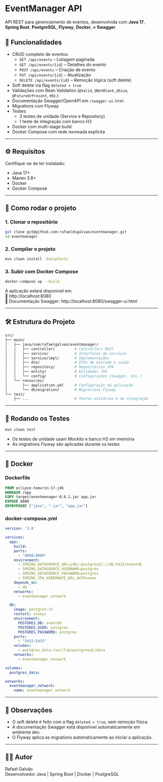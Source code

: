

# EventManager API

API REST para gerenciamento de eventos, desenvolvida com **Java 17**, **Spring Boot**, **PostgreSQL**, **Flyway**, **Docker**, e **Swagger**.

## 🧱 Funcionalidades

- CRUD completo de eventos:
  - `GET /api/events` – Listagem paginada
  - `GET /api/events/{id}` – Detalhes do evento
  - `POST /api/events` – Criação de evento
  - `PUT /api/events/{id}` – Atualização
  - `DELETE /api/events/{id}` – Remoção lógica (soft delete)
- Soft delete via flag `deleted = true`
- Validações com Bean Validation (`@Valid`, `@NotBlank`, `@Size`, `@FutureOrPresent`, etc.)
- Documentação Swagger/OpenAPI em `/swagger-ui.html`
- Migrations com Flyway
- Testes:
  - 3 testes de unidade (Service e Repository)
  - 1 teste de integração com banco H2
- Docker com multi-stage build
- Docker Compose com rede nomeada explícita

---

## ⚙️ Requisitos

Certifique-se de ter instalado:

- Java 17+
- Maven 3.8+
- Docker
- Docker Compose

---

## 🚀 Como rodar o projeto

### 1. Clonar o repositório

```bash
git clone git@github.com:rafaeldsgalvao/eventmanager.git
cd eventmanager
```

### 2. Compilar o projeto

```bash
mvn clean install -DskipTests
```

### 3. Subir com Docker Compose

```bash
docker-compose up --build
```

A aplicação estará disponível em:  
📍 http://localhost:8080  
📘 Documentação Swagger: http://localhost:8080/swagger-ui.html

---

## 🛠️ Estrutura do Projeto

```bash
src/
├── main/
│   ├── java/com/rafaelgalvao/eventmanager/
│   │   ├── controller/         # Controllers REST
│   │   ├── service/            # Interfaces de serviços
│   │   ├── service/impl/       # Implementações
│   │   ├── dto/                # DTOs de entrada e saída
│   │   ├── repository/         # Repositórios JPA
│   │   ├── entity/             # Entidades JPA
│   │   └── config/             # Configurações (Swagger, etc.)
│   └── resources/
│       ├── application.yml     # Configuração da aplicação
│       └── db/migration/       # Migrations Flyway
└── test/
    ├── ...                     # Testes unitários e de integração
```

---

## 🧪 Rodando os Testes

```bash
mvn clean test
```

- Os testes de unidade usam Mockito e banco H2 em memória
- As migrations Flyway são aplicadas durante os testes

---

## 🐳 Docker

### Dockerfile

```Dockerfile
FROM eclipse-temurin:17-jdk
WORKDIR /app
COPY target/eventmanager-0.0.1.jar app.jar
EXPOSE 8080
ENTRYPOINT ["java", "-jar", "app.jar"]
```

### docker-compose.yml

```yaml
version: '3.8'

services:
  app:
    build: .
    ports:
      - "8080:8080"
    environment:
      - SPRING_DATASOURCE_URL=jdbc:postgresql://db:5432/eventdb
      - SPRING_DATASOURCE_USERNAME=postgres
      - SPRING_DATASOURCE_PASSWORD=postgres
      - SPRING_JPA_HIBERNATE_DDL_AUTO=none
    depends_on:
      - db
    networks:
      - eventmanager_network

  db:
    image: postgres:15
    restart: always
    environment:
      POSTGRES_DB: eventdb
      POSTGRES_USER: postgres
      POSTGRES_PASSWORD: postgres
    ports:
      - "5432:5432"
    volumes:
      - postgres_data:/var/lib/postgresql/data
    networks:
      - eventmanager_network

volumes:
  postgres_data:

networks:
  eventmanager_network:
    name: eventmanager_network
```

---

## 📄 Observações

- O soft delete é feito com a flag `deleted = true`, sem remoção física.
- A documentação Swagger está disponível automaticamente em ambiente dev.
- O Flyway aplica as migrations automaticamente ao iniciar a aplicação.

---

## 👨‍💻 Autor

Rafael Galvão  
Desenvolvedor Java | Spring Boot | Docker | PostgreSQL